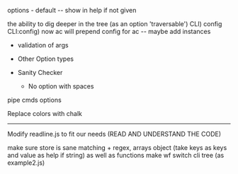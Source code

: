 options
    - default -- show in help if not given

the ability to dig deeper in the tree (as an option 'traversable')
    CLI) config
    CLI:config) now ac will prepend config for ac
    -- maybe add instances


- validation of args


- Other Option types
- Sanity Checker
    * No option with spaces


pipe cmds options

Replace colors with chalk


--------------


Modify readline.js to fit our needs (READ AND UNDERSTAND THE CODE)



make sure store is sane
matching + regex, arrays object (take keys as keys and value as help if string) as well as functions 
make wf switch cli tree (as example2.js)

